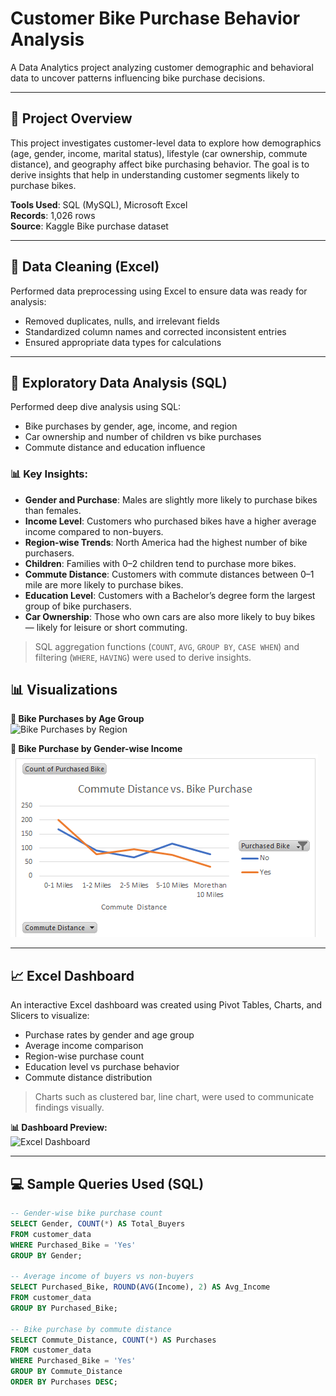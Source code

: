 # Customer Bike Purchase Behavior Analysis

A Data Analytics project analyzing customer demographic and behavioral data to uncover patterns influencing bike purchase decisions.

---

## 📌 Project Overview

This project investigates customer-level data to explore how demographics (age, gender, income, marital status), lifestyle (car ownership, commute distance), and geography affect bike purchasing behavior. The goal is to derive insights that help in understanding customer segments likely to purchase bikes.

**Tools Used**: SQL (MySQL), Microsoft Excel  
**Records**: 1,026 rows  
**Source**: Kaggle Bike purchase dataset

---

## 🧹 Data Cleaning (Excel)

Performed data preprocessing using Excel to ensure data was ready for analysis:
- Removed duplicates, nulls, and irrelevant fields
- Standardized column names and corrected inconsistent entries
- Ensured appropriate data types for calculations

---

## 🔎 Exploratory Data Analysis (SQL)

Performed deep dive analysis using SQL:
- Bike purchases by gender, age, income, and region
- Car ownership and number of children vs bike purchases
- Commute distance and education influence

### 📊 Key Insights:

- **Gender and Purchase**: Males are slightly more likely to purchase bikes than females.
- **Income Level**: Customers who purchased bikes have a higher average income compared to non-buyers.
- **Region-wise Trends**: North America had the highest number of bike purchasers.
- **Children**: Families with 0–2 children tend to purchase more bikes.
- **Commute Distance**: Customers with commute distances between 0–1 mile are more likely to purchase bikes.
- **Education Level**: Customers with a Bachelor’s degree form the largest group of bike purchasers.
- **Car Ownership**: Those who own cars are also more likely to buy bikes — likely for leisure or short commuting.

> SQL aggregation functions (`COUNT`, `AVG`, `GROUP BY`, `CASE WHEN`) and filtering (`WHERE`, `HAVING`) were used to derive insights.

 
## 📊 Visualizations


**🔽 Bike Purchases by Age Group**  
![Bike Purchases by Region](Bike_Purchase_Analysis/Images/Bike_purchase_by_age_group.png)

**🔽 Bike Purchase by Gender-wise Income**  
![Age Group and Gender-wise Income](Bike_Purchase_Analysis/Images/Income_by_Gender.png)

---

## 📈 Excel Dashboard

An interactive Excel dashboard was created using Pivot Tables, Charts, and Slicers to visualize:

- Purchase rates by gender and age group
- Average income comparison
- Region-wise purchase count
- Education level vs purchase behavior
- Commute distance distribution

> Charts such as clustered bar, line chart, were used to communicate findings visually.

**📊 Dashboard Preview:**  
![Excel Dashboard](Bike_Purchase_Analysis/Dashboard/Dashboard.png)

---

## 💻 Sample Queries Used (SQL)

```sql
-- Gender-wise bike purchase count
SELECT Gender, COUNT(*) AS Total_Buyers
FROM customer_data
WHERE Purchased_Bike = 'Yes'
GROUP BY Gender;

-- Average income of buyers vs non-buyers
SELECT Purchased_Bike, ROUND(AVG(Income), 2) AS Avg_Income
FROM customer_data
GROUP BY Purchased_Bike;

-- Bike purchase by commute distance
SELECT Commute_Distance, COUNT(*) AS Purchases
FROM customer_data
WHERE Purchased_Bike = 'Yes'
GROUP BY Commute_Distance
ORDER BY Purchases DESC;

